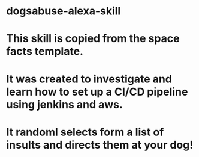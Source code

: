 # dogsabuse-alexa-skill
# This skill is copied from the space facts template.
# It was created to investigate and learn how to set up a CI/CD pipeline using jenkins and aws.
# It randoml selects form a list of insults and directs them at your dog!
